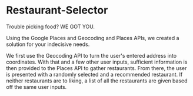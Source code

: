 # Restaurant-Selector
Trouble picking food? WE GOT YOU.

Using the Google Places and Geocoding and Places APIs, we created a solution for your indecisive needs.

We first use the Geocoding API to turn the user's entered address into coordinates. With that and a few other user inputs, sufficient information is then provided to the Places API to gather restaurants. From there, the user is presented with a randomly selected and a recommended restaurant. If neither restaurants are to liking, a list of all the restaurants are given based off the same user inputs.
